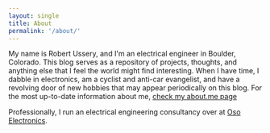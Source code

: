 ```yaml
---
layout: single
title: About
permalink: '/about/'
---
```


My name is Robert Ussery, and I'm an electrical engineer in Boulder, Colorado. This blog serves as a repository of projects, thoughts, and anything else that I feel the world might find interesting. When I have time, I dabble in electronics, am a cyclist and anti-car evangelist, and have a revolving door of new hobbies that may appear periodically on this blog. For the most up-to-date information about me, [check my about.me page](http://about.me/RobertUssery)

Professionally, I run an electrical engineering consultancy over at [Oso Electronics](http://www.osoelectronics.com).